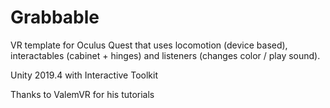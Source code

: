 # Grabbable

VR template for Oculus Quest that uses locomotion (device based), interactables (cabinet + hinges) and listeners (changes color / play sound). 

Unity 2019.4 with Interactive Toolkit

Thanks to ValemVR for his tutorials
